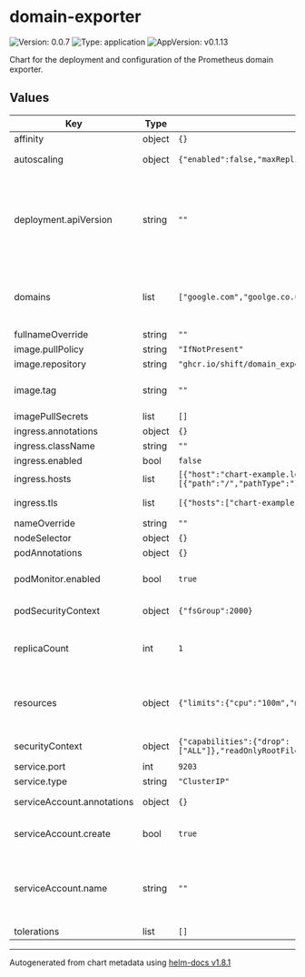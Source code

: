 # domain-exporter

![Version: 0.0.7](https://img.shields.io/badge/Version-0.0.7-informational?style=flat-square) ![Type: application](https://img.shields.io/badge/Type-application-informational?style=flat-square) ![AppVersion: v0.1.13](https://img.shields.io/badge/AppVersion-v0.1.13-informational?style=flat-square)

Chart for the deployment and configuration of the Prometheus domain exporter.

## Values

| Key | Type | Default | Description |
|-----|------|---------|-------------|
| affinity | object | `{}` |  |
| autoscaling | object | `{"enabled":false,"maxReplicas":100,"minReplicas":1,"targetCPUUtilizationPercentage":80}` | Leaving this in for the laughs |
| deployment.apiVersion | string | `""` | For those running 1.16 and less to define the apiVersion to be extensions/v1beta1, apps/v1beta1, or apps/v1beta2. Default: apps/v1 |
| domains | list | `["google.com","goolge.co.uk"]` | List of domains to statically scrape. Used to populate ConfigMap used in the pod. |
| fullnameOverride | string | `""` |  |
| image.pullPolicy | string | `"IfNotPresent"` |  |
| image.repository | string | `"ghcr.io/shift/domain_exporter"` |  |
| image.tag | string | `""` | Overrides the image tag whose default is the chart appVersion. |
| imagePullSecrets | list | `[]` |  |
| ingress.annotations | object | `{}` |  |
| ingress.className | string | `""` |  |
| ingress.enabled | bool | `false` |  |
| ingress.hosts | list | `[{"host":"chart-example.local","paths":[{"path":"/","pathType":"ImplementationSpecific"}]}]` | host ingress and path |
| ingress.tls | list | `[{"hosts":["chart-example.local"],"secretName":"chart-example-tls"}]` | tls secret ingress and hosts to use |
| nameOverride | string | `""` |  |
| nodeSelector | object | `{}` |  |
| podAnnotations | object | `{}` |  |
| podMonitor.enabled | bool | `true` | If disabled prometheus.io/scrape will be set to true. |
| podSecurityContext | object | `{"fsGroup":2000}` | Try and be as secure as possible |
| replicaCount | int | `1` | Number of replicas to run when auto-scaling (ha) is turned off. |
| resources | object | `{"limits":{"cpu":"100m","memory":"32Mi"},"requests":{"cpu":"10m","memory":"8Mi"}}` | Define the limits and requests for cpu and memory, default values should be reasonable. |
| securityContext | object | `{"capabilities":{"drop":["ALL"]},"readOnlyRootFilesystem":true,"runAsNonRoot":true,"runAsUser":1000}` | Try and be as secure as possible |
| service.port | int | `9203` |  |
| service.type | string | `"ClusterIP"` |  |
| serviceAccount.annotations | object | `{}` | Annotations to add to the service account |
| serviceAccount.create | bool | `true` | Specifies whether a service account should be created |
| serviceAccount.name | string | `""` | The name of the service account to use. If not set and create is true, a name is generated using the fullname template |
| tolerations | list | `[]` |  |

----------------------------------------------
Autogenerated from chart metadata using [helm-docs v1.8.1](https://github.com/norwoodj/helm-docs/releases/v1.8.1)
